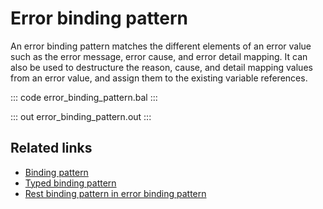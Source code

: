 # Error binding pattern

An error binding pattern matches the different elements of an error value such as the error message, error cause, and error detail mapping. It can also be used to destructure the reason, cause, and detail mapping values from an error value, and assign them to the existing variable references.

::: code error_binding_pattern.bal :::

::: out error_binding_pattern.out :::

## Related links
- [Binding pattern](/learn/by-example/binding-patterns/)
- [Typed binding pattern](/learn/by-example/typed-binding-pattern/)
- [Rest binding pattern in error binding pattern](/learn/by-example/rest-binding-pattern-in-error-binding-pattern/)
